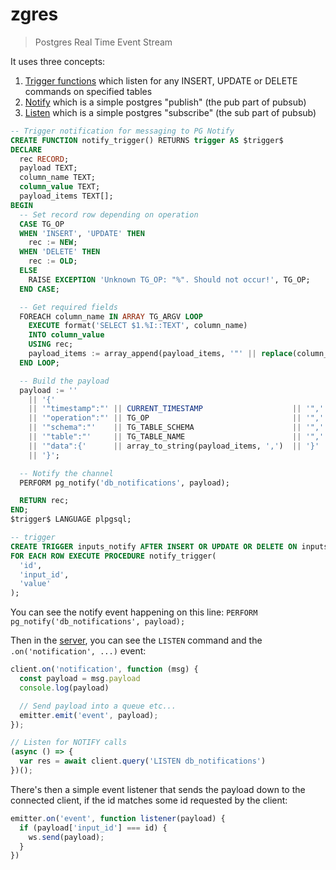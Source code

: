 # zgres

> Postgres Real Time Event Stream

It uses three concepts:

1. [Trigger functions](https://www.postgresql.org/docs/9.4/functions-trigger.html) which listen for any INSERT, UPDATE or DELETE commands on specified tables
2. [Notify](https://www.postgresql.org/docs/9.1/sql-notify.html) which is a simple postgres "publish" (the pub part of pubsub)
3. [Listen](https://www.postgresql.org/docs/9.1/sql-listen.html) which is a simple postgres "subscribe" (the sub part of pubsub)


```sql
-- Trigger notification for messaging to PG Notify
CREATE FUNCTION notify_trigger() RETURNS trigger AS $trigger$
DECLARE
  rec RECORD;
  payload TEXT;
  column_name TEXT;
  column_value TEXT;
  payload_items TEXT[];
BEGIN
  -- Set record row depending on operation
  CASE TG_OP
  WHEN 'INSERT', 'UPDATE' THEN
    rec := NEW;
  WHEN 'DELETE' THEN
    rec := OLD;
  ELSE
    RAISE EXCEPTION 'Unknown TG_OP: "%". Should not occur!', TG_OP;
  END CASE;

  -- Get required fields
  FOREACH column_name IN ARRAY TG_ARGV LOOP
    EXECUTE format('SELECT $1.%I::TEXT', column_name)
    INTO column_value
    USING rec;
    payload_items := array_append(payload_items, '"' || replace(column_name, '"', '\"') || '":"' || replace(column_value, '"', '\"') || '"');
  END LOOP;

  -- Build the payload
  payload := ''
    || '{'
    || '"timestamp":"' || CURRENT_TIMESTAMP                    || '",'
    || '"operation":"' || TG_OP                                || '",'
    || '"schema":"'    || TG_TABLE_SCHEMA                      || '",'
    || '"table":"'     || TG_TABLE_NAME                        || '",'
    || '"data":{'      || array_to_string(payload_items, ',')  || '}'
    || '}';

  -- Notify the channel
  PERFORM pg_notify('db_notifications', payload);

  RETURN rec;
END;
$trigger$ LANGUAGE plpgsql;

-- trigger
CREATE TRIGGER inputs_notify AFTER INSERT OR UPDATE OR DELETE ON inputs
FOR EACH ROW EXECUTE PROCEDURE notify_trigger(
  'id',
  'input_id',
  'value'
);
```

You can see the notify event happening on this line: `PERFORM pg_notify('db_notifications', payload);`

Then in the [server](https://github.com/sambacha/zgres/blob/master/server/index.js), you can see the `LISTEN` command and the `.on('notification', ...)` event:

```javascript
client.on('notification', function (msg) {
  const payload = msg.payload
  console.log(payload)

  // Send payload into a queue etc...
  emitter.emit('event', payload);
});

// Listen for NOTIFY calls
(async () => {
  var res = await client.query('LISTEN db_notifications')
})();
```

There's then a simple event listener that sends the payload down to the connected client, if the id matches some id requested by the client:

```javascript
emitter.on('event', function listener(payload) {
  if (payload['input_id'] === id) {
    ws.send(payload);
  }
})
```
